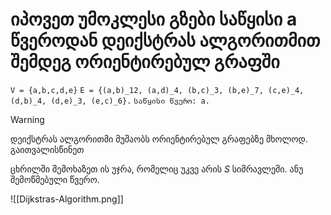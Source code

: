 # იპოვეთ უმოკლესი გზები საწყისი a წვეროდან დეიქსტრას ალგორითმით შემდეგ ორიენტირებულ გრაფში

```V = {a,b,c,d,e}```
```E = {(a,b)_12, (a,d)_4, (b,c)_3, (b,e)_7, (c,e)_4, (d,b)_4, (d,e)_3, (e,c)_6}.```
```საწყისი წვერო: a.```

>[!WARNING]
>დეიქსტრას ალგორითმი მუშაობს ორიენტირებულ გრაფებზე მხოლოდ. გაითვალისწინეთ

ცხრილში შემოხაზეთ ის უჯრა, რომელიც უკვე არის $S$ სიმრავლეში. ანუ შემოწმებული წვერო.

![[Dijkstras-Algorithm.png]]